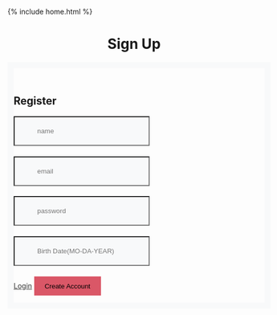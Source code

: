  {% include home.html %}
 <h1 style = "text-align: center">Sign Up</h1>

<style>
  @import url('https://fonts.googleapis.com/css?family=PT+Sans');

  h2{
    padding-top: 1.5rem;
  }
  a{
    color: #333;
  }
  a:hover{
    color: #da5767;
    text-decoration: none;
  }
  .card{
    border: 0.80rem solid #f8f9fa;
    top: 10%;
    width: 500px;
    height: auto;
    margin-left: auto;
    margin-right: auto;
  }
  .form-control{
    background-color: #f8f9fa;
    padding: 20px;
    padding: 20px 45px;
    margin-bottom: 1.3rem;
    margin-left: auto;
    margin-right: auto;
  }

  .form-control:focus {

      color: #000000;
      background-color: #ffffff;
      border: 10px solid #da5767;
      outline: 0;
      box-shadow: none;

  }

  .btn{
    padding: 0.6rem 1.2rem;
    background: #da5767;
    border: 2px solid #da5767;
  }
  .btn-primary:hover {

      
      background-color: #df8c96;
      border-color: #df8c96;
    transition: .3s;

  }
</style>

<div class="container">
  <div class="row justify-content-center">
    <div class="col-md-5">
      <div class="card">
        <h2 class="card-title text-center">Register</h2>
        <div class="card-body py-md-4">
          <form id="createuser">
            <div class="form-group">
              <input type="text" class="form-control" id="name" name="name" placeholder="name" required>
            </div>
            <div class="form-group">
              <input type="text" class="form-control" id="email" name="email" placeholder="email" required>
            </div>
            <div class="form-group">
                  <input type="text" class="form-control" id="password" name="password" placeholder="password" required>
            </div>
            <div class="form-group">
              <input type="text" class="form-control" id="dob" name="dob" placeholder="Birth Date(MO-DA-YEAR)" required>
            </div>
            <div class="d-flex flex-row align-items-center justify-content-between">
              <a href="/indochina/jwtsignin">Login</a>
              <button class="btn btn-primary">Create Account</button>
            </div>
          </form>
        </div>
      </div>
    </div>
  </div>
</div>



  

<script>

  function inputper(event) {
      event.preventDefault();

      const data = new FormData(event.target);
      const urldata = new URLSearchParams(data).toString();

      //const url = "https://everittcheng.tk/api/person/post/?"
      const url = "http://localhost:8195/api/person/post/?"  
      //Lowkey ion think this should be local host
      fetch(url + urldata, {
        method: 'POST', 
        mode: 'cors', 
        cache: 'no-cache', 
        credentials: 'include', 
        headers: {
          "Content-Type": "application/json"
        }
      })
      window.alert("account created successfully");
  }

  const make = document.getElementById("createuser");
  make.addEventListener("submit", inputper);


</script>